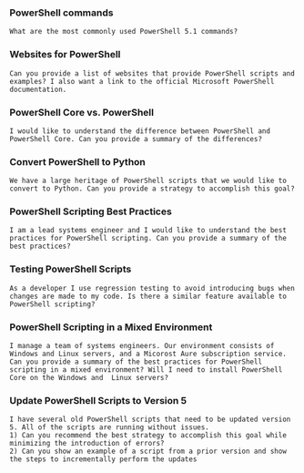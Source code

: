 ### PowerShell commands
```
What are the most commonly used PowerShell 5.1 commands?
```

### Websites for PowerShell
```
Can you provide a list of websites that provide PowerShell scripts and examples? I also want a link to the official Microsoft PowerShell documentation.
```

### PowerShell Core vs. PowerShell 
```
I would like to understand the difference between PowerShell and PowerShell Core. Can you provide a summary of the differences?
```

### Convert PowerShell to Python
```
We have a large heritage of PowerShell scripts that we would like to convert to Python. Can you provide a strategy to accomplish this goal?
```

### PowerShell Scripting Best Practices
```
I am a lead systems engineer and I would like to understand the best practices for PowerShell scripting. Can you provide a summary of the best practices?
```

### Testing PowerShell Scripts
```
As a developer I use regression testing to avoid introducing bugs when changes are made to my code. Is there a similar feature available to PowerShell scripting?
```

### PowerShell Scripting in a Mixed Environment
```
I manage a team of systems engineers. Our environment consists of Windows and Linux servers, and a Micorost Aure subscription service. Can you provide a summary of the best practices for PowerShell scripting in a mixed environment? Will I need to install PowerShell Core on the Windows and  Linux servers?
```

### Update PowerShell Scripts to Version 5
```
I have several old PowerShell scripts that need to be updated version 5. All of the scripts are running without issues.
1) Can you recommend the best strategy to accomplish this goal while minimizing the introduction of errors?
2) Can you show an example of a script from a prior version and show the steps to incrementally perform the updates
```